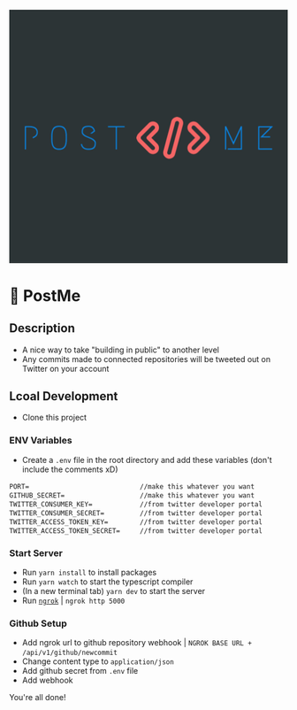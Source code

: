 ![Header](assets/postme-dark.jpg)

# 🏴 PostMe

## Description
- A nice way to take "building in public" to another level
- Any commits made to connected repositories will be tweeted out on Twitter on your account

## Lcoal Development

* Clone this project

### ENV Variables
* Create a ``.env`` file in the root directory and add these variables (don't include the comments xD)
```
PORT=                            //make this whatever you want
GITHUB_SECRET=                   //make this whatever you want
TWITTER_CONSUMER_KEY=            //from twitter developer portal
TWITTER_CONSUMER_SECRET=         //from twitter developer portal
TWITTER_ACCESS_TOKEN_KEY=        //from twitter developer portal
TWITTER_ACCESS_TOKEN_SECRET=     //from twitter developer portal
```


### Start Server
* Run `yarn install` to install packages
* Run `yarn watch` to start the typescript compiler
* (In a new terminal tab) `yarn dev` to start the server
* Run [`ngrok`](https://ngrok.com/) | `ngrok http 5000`

### Github Setup
* Add ngrok url to github repository webhook | `NGROK BASE URL + /api/v1/github/newcommit`
* Change content type to `application/json`
* Add github secret from `.env` file
* Add webhook

You're all done!
